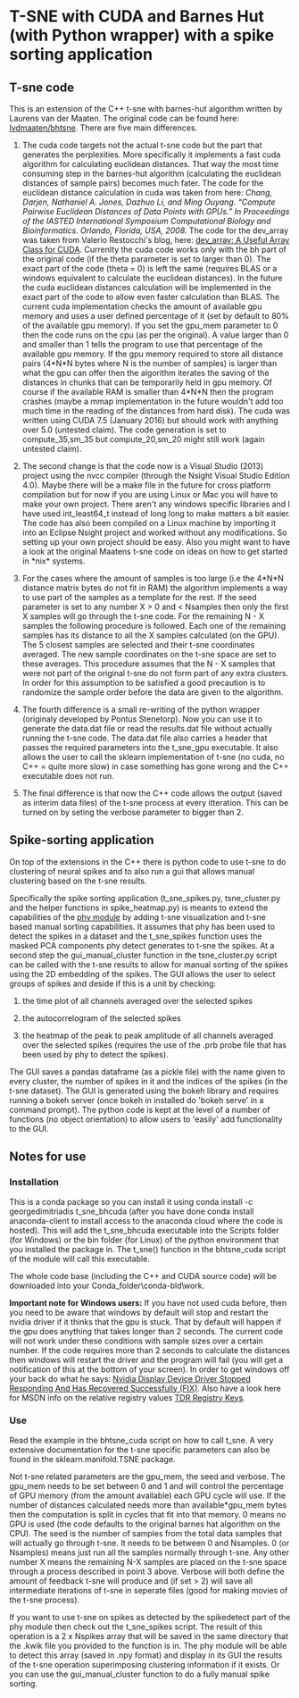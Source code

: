 # T-SNE with CUDA and Barnes Hut (with Python wrapper) with a spike sorting application

## T-sne code

This is an extension of the C++ t-sne with barnes-hut algorithm written by Laurens van der Maaten. The original code can be found here: [lvdmaaten/bhtsne](https://github.com/lvdmaaten/bhtsne/). There are five main differences.


1. The cuda code targets not the actual t-sne code but the part that generates the perplexities. More specifically it implements a fast cuda algorithm for calculating euclidean distances. That way the most time consuming step in the barnes-hut algorithm (calculating the euclidean distances of sample pairs) becomes much fater.
The code for the euclidean distance calculation in cuda was taken from here:
*Chang, Darjen, Nathaniel A. Jones, Dazhuo Li, and Ming Ouyang. “Compute Pairwise Euclidean Distances of Data Points with GPUs.” In Proceedings of the IASTED International Symposium Computational Biology and Bioinformatics. Orlando, Florida, USA, 2008.*
The code for the dev_array was taken from Valerio Restocchi's blog, here: [dev_array: A Useful Array Class for CUDA](https://www.quantstart.com/articles/dev_array_A_Useful_Array_Class_for_CUDA).
Currenlty the cuda code works only with the bh part of the original code (if the theta parameter is set to larger than 0). The exact part of the code (theta = 0) is left the same (requires BLAS or a windows equivalent to calculate the euclidean distances). In the future the cuda euclidean distances calculation will be implemented in the exact part of the code to allow even faster calculation than BLAS.
The current cuda implementation checks the amount of available gpu memory and uses a user defined percentage of it (set by default to 80% of the available gpu memory). If you set the gpu_mem parameter to 0 then the code runs on the cpu (as per the original). A value larger than 0 and smaller than 1 tells the program to use that percentage of the available gpu memory. If the gpu memory required to store all distance pairs (4\*N\*N bytes where N is the number of samples) is larger than what the gpu can offer then the algorithm iterates the saving of the distances in chunks that can be temporarily held in gpu memory. Of course if the available RAM is smaller than 4\*N\*N then the program crashes (maybe a mmap implementation in the future wouldn't add too much time in the reading of the distances from hard disk).
The cuda was written using CUDA 7.5 (January 2016) but should work with anything over 5.0 (untested claim). The code generation is set to compute_35,sm_35 but compute_20,sm_20 might still work (again untested claim).

2. The second change is that the code now is a Visual Studio (2013) project using the nvcc compiler (through the Nsight Visual Studio Edition 4.0). Maybe there will be a make file in the future for cross platform compilation but for now if you are using Linux or Mac you will have to make your own project. There aren't any windows specific libraries and I have used int_least64_t instead of long long to make matters a bit easier. The code has also been compiled on a Linux machine by importing it into an Eclipse Nsight project and worked without any modifications. So setting up your own project should be easy. Also you might want to have a look at the original Maatens t-sne code on ideas on how to get started in \*nix* systems. 

3. For the cases where the amount of samples is too large (i.e the 4\*N\*N distance matrix bytes do not fit in RAM) the algorithm implements a way to use part of the samples as a template for the rest. If the seed parameter is set to any number X > 0 and < Nsamples then only the first X samples will go through the t-sne code. For the remaining N - X samples the following procedure is followed. Each one of the remaining samples has its distance to all the X samples calculated (on the GPU). The 5 closest samples are selected and their t-sne coordinates averaged. The new sample coordinates on the t-sne space are set to these averages. This procedure assumes that the N - X samples that were not part of the original t-sne do not form part of any extra clusters. In order for this assumption to be satisfied a good precaution is to randomize the sample order before the data are given to the algorithm. 
 
4. The fourth difference is a small re-writing of the python wrapper (originaly developed by Pontus Stenetorp). Now you can use it to generate the data.dat file or read the results.dat file without actually running the t-sne code. The data.dat file also carries a header that passes the required parameters into the t_sne_gpu executable. It also allows the user to call the sklearn implementation of t-sne (no cuda, no C++ = quite more slow) in case something has gone wrong and the C++ executable does not run.

5. The final difference is that now the C++ code allows the output (saved as interim data files) of the t-sne process at every itteration. This can be turned on by seting the verbose parameter to bigger than 2.

## Spike-sorting application
On top of the extensions in the C++ there is python code to use t-sne to do clustering of neural spikes and to also run a gui that allows manual clustering based on the t-sne results.

Specifically the spike sorting application (t_sne_spikes.py, tsne_cluster.py and the helper functions in spike_heatmap.py) is meants to extend the capabilities of the [phy module](http://phy.readthedocs.org/en/latest/) by adding t-sne visualization and t-sne based manual sorting capabilities. It assumes that phy has been used to detect the spikes in a dataset and the t_sne_spikes function uses the masked PCA components phy detect generates to t-sne the spikes. At a second step the gui_manual_cluster function in the tsne_cluster.py script can be called with the t-sne results to allow for manual sorting of the spikes using the 2D embedding of the spikes. The GUI allows the user to select groups of spikes and deside if this is a unit by checking:

1. the time plot of all channels averaged over the selected spikes

2. the autocorrelogram of the selected spikes

3. the heatmap of the peak to peak amplitude of all channels averaged over the selected spikes (requires the use of the .prb probe file that has been used by phy to detect the spikes).

The GUI saves a pandas dataframe (as a pickle file) with the name given to every cluster, the number of spikes in it and the indices of the spikes (in the t-sne dataset).
The GUI is generated using the bokeh library and requires running a bokeh server (once bokeh in installed do 'bokeh serve' in a command prompt).
The python code is kept at the level of a number of functions (no object orientation) to allow users to 'easily' add functionality to the GUI.  

## Notes for use
### Installation
 This is a conda package so you can install it using conda install -c georgedimitriadis t_sne_bhcuda (after you have done conda install anaconda-client to install access to the anaconda cloud where the code is hosted). This will add the t_sne_bhcuda executable into the Scripts folder (for Windows) or the bin folder (for Linux) of the python environment that you installed the package in. The t_sne() function in the bhtsne_cuda script of the module will call this executable.

 The whole code base (including the C++ and CUDA source code) will be downloaded into your Conda_folder\conda-bld\work.

 **Important note for Windows users:** If you have not used cuda before, then you need to be aware that windows by default will stop and restart the nvidia driver if it thinks that the gpu is stuck. That by default will happen if the gpu does anything that takes longer than 2 seconds. The current code will not work under these conditions with sample sizes over a certain number. If the code requires more than 2 seconds to calculate the distances then windows will restart the driver and the program will fail (you will get a notification of this at the bottom of your screen). In order to get windows off your back do what he says: [Nvidia Display Device Driver Stopped Responding And Has Recovered Successfully (FIX)](https://www.youtube.com/watch?v=QQJ9T0oY-Jk). Also have a look here for MSDN info on the relative registry values [TDR Registry Keys](https://msdn.microsoft.com/en-us/library/windows/hardware/ff569918%28v=vs.85%29.aspx).

### Use
Read the example in the bhtsne_cuda script on how to call t_sne. A very extensive documentation for the t-sne specific parameters can also be found in the sklearn.manifold.TSNE package.

Not t-sne related parameters are the gpu_mem, the seed and verbose. The gpu_mem needs to be set between 0 and 1 and will control the percentage of GPU memory (from the amount available) each GPU cycle will use. If the number of distances calculated needs more than available*gpu_mem bytes then the computation is split in cycles that fit into that memory. 0 means no GPU is used (the code defaults to the original barnes hat algorithm on the CPU).
The seed is the number of samples from the total data samples that will actually go through t-sne. It needs to be between 0 and Nsamples. 0 (or Nsamples) means just run all the samples normally through t-sne. Any other number X means the remaining N-X samples are placed on the t-sne space through a process described in point 3 above.
Verbose will both define the amount of feedback t-sne will produce and (if set > 2) will save all intermediate iterations of t-sne in seperate files (good for making movies of the t-sne process).

If you want to use t-sne on spikes as detected by the spikedetect part of the phy module then check out the t_sne_spikes script. The result of this operation is a 2 x Nspikes array that will be saved in the same directory that the .kwik file you provided to the function is in. The phy module will be able to detect this array (saved in .npy format) and display in its GUI the results of the t-sne operation superimposing clustering information if it exists. Or you can use the gui_manual_cluster function to do a fully manual spike sorting.
